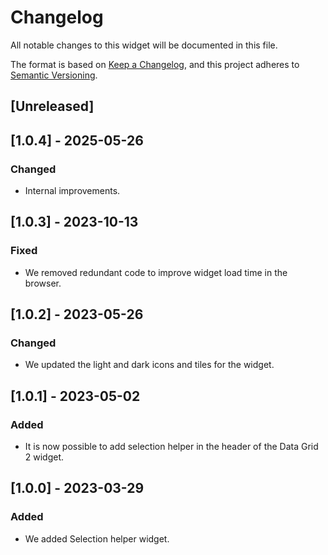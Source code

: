 # Changelog

All notable changes to this widget will be documented in this file.

The format is based on [Keep a Changelog](https://keepachangelog.com/en/1.0.0/), and this project adheres to [Semantic Versioning](https://semver.org/spec/v2.0.0.html).

## [Unreleased]

## [1.0.4] - 2025-05-26

### Changed

- Internal improvements.

## [1.0.3] - 2023-10-13

### Fixed

- We removed redundant code to improve widget load time in the browser.

## [1.0.2] - 2023-05-26

### Changed

- We updated the light and dark icons and tiles for the widget.

## [1.0.1] - 2023-05-02

### Added

- It is now possible to add selection helper in the header of the Data Grid 2 widget.

## [1.0.0] - 2023-03-29

### Added

- We added Selection helper widget.

